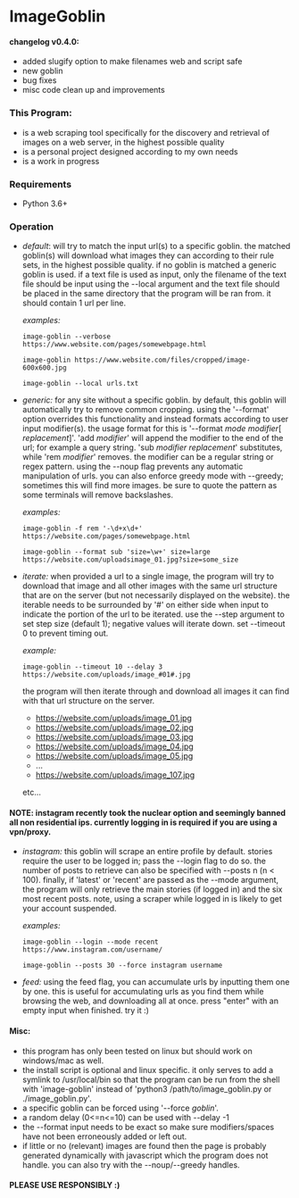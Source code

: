 # ImageGoblin

#### changelog v0.4.0:
+ added slugify option to make filenames web and script safe
+ new goblin
+ bug fixes
+ misc code clean up and improvements

### This Program:
+ is a web scraping tool specifically for the discovery and retrieval of images on a web server, in the highest possible quality
+ is a personal project designed according to my own needs
+ is a work in progress

### Requirements
+ Python 3.6+

### Operation
+ *default*: will try to match the input url(s) to a specific goblin. the matched goblin(s) will download what images they can according to their rule sets, in the highest possible quality. if no goblin is matched a generic goblin is used. if a text file is used as input, only the filename of the text file should be input using the --local argument and the text file should be placed in the same directory that the program will be ran from. it should contain 1 url per line.

  *examples:*

  ```
  image-goblin --verbose https://www.website.com/pages/somewebpage.html

  image-goblin https://www.website.com/files/cropped/image-600x600.jpg

  image-goblin --local urls.txt
  ```

+ *generic:* for any site without a specific goblin. by default, this goblin will automatically try to remove common cropping. using the '--format' option overrides this functionality and instead formats according to user input modifier(s). the usage format for this is '--format _mode_ _modifier_[ _replacement_]'. 'add _modifier_' will append the modifier to the end of the url; for example a query string. 'sub _modifier_ _replacement_' substitutes, while 'rem _modifier_' removes. the modifier can be a regular string or regex pattern. using the --noup flag prevents any automatic manipulation of urls. you can also enforce greedy mode with --greedy; sometimes this will find more images. be sure to quote the pattern as some terminals will remove backslashes.

  *examples:*

  ```
  image-goblin -f rem '-\d+x\d+' https://website.com/pages/somewebpage.html

  image-goblin --format sub 'size=\w+' size=large https://website.com/uploadsimage_01.jpg?size=some_size
  ```

+ *iterate:* when provided a url to a single image, the program will try to download that image and all other images with the same url structure that are on the server (but not necessarily displayed on the website). the iterable needs to be surrounded by '#' on either side when input to indicate the portion of the url to be iterated. use the --step argument to set step size (default 1); negative values will iterate down. set --timeout 0 to prevent timing out.

  *example:*

  ```
  image-goblin --timeout 10 --delay 3 https://website.com/uploads/image_#01#.jpg
  ```

  the program will then iterate through and download all images it can find with that url structure on the server.

  * https://website.com/uploads/image_01.jpg
  * https://website.com/uploads/image_02.jpg
  * https://website.com/uploads/image_03.jpg
  * https://website.com/uploads/image_04.jpg
  * https://website.com/uploads/image_05.jpg
  * ...
  * https://website.com/uploads/image_107.jpg

  etc...

#### NOTE: instagram recently took the nuclear option and seemingly banned all non residential ips. currently logging in is required if you are using a vpn/proxy.
+ *instagram:* this goblin will scrape an entire profile by default. stories require the user to be logged in; pass the --login flag to do so. the number of posts to retrieve can also be specified with --posts n (n < 100). finally, if 'latest' or 'recent' are passed as the --mode argument, the program will only retrieve the main stories (if logged in) and the six most recent posts. note, using a scraper while logged in is likely to get your account suspended.

    *examples:*

    ```
    image-goblin --login --mode recent https://www.instagram.com/username/

    image-goblin --posts 30 --force instagram username
    ```

+ *feed:* using the feed flag, you can accumulate urls by inputting them one by one. this is useful for accumulating urls as you find them while browsing the web, and downloading all at once. press "enter" with an empty input when finished. try it :)

#### Misc:
  + this program has only been tested on linux but should work on windows/mac as well.
  + the install script is optional and linux specific. it only serves to add a symlink to /usr/local/bin so that the program can be run from the shell with 'image-goblin' instead of 'python3 /path/to/image_goblin.py or ./image_goblin.py'.
  + a specific goblin can be forced using '--force _goblin_'.
  + a random delay (0<=n<=10) can be used with --delay -1
  + the --format input needs to be exact so make sure modifiers/spaces have not been erroneously added or left out.
  + if little or no (relevant) images are found then the page is probably generated dynamically with javascript which the program does not handle. you can also try with the --noup/--greedy handles.


#### PLEASE USE RESPONSIBLY :)
